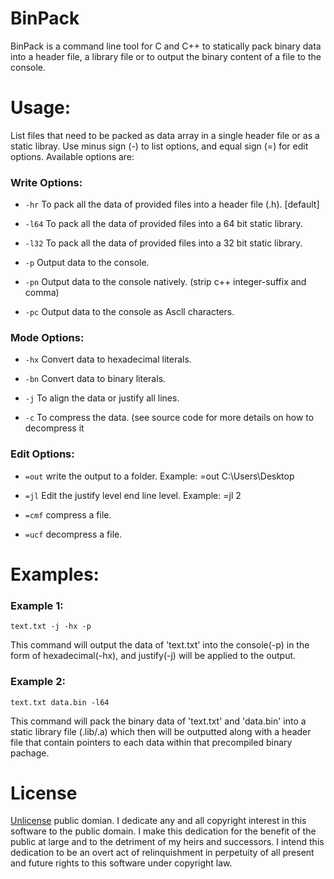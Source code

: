 # BinPack
BinPack is a command line tool for C and C++ to statically pack binary data into a header file, a library file or to output the binary content of a file to the console.

# Usage:
List files that need to be packed as data array in a single header file or as a static libray. Use minus sign (-) to list options, and equal sign (=) for edit options. Available options are:

### Write Options:

* `-hr` To pack all the data of provided files into a header file (.h). [default]

* `-l64` To pack all the data of provided files into a 64 bit static library.

* `-l32` To pack all the data of provided files into a 32 bit static library.

* `-p` Output data to the console.

* `-pn` Output data to the console natively. (strip c++ integer-suffix and comma)

* `-pc` Output data to the console as Ascll characters.


### Mode Options:

* `-hx` Convert data to hexadecimal literals.

* `-bn` Convert data to binary literals.

* `-j` To align the data or justify all lines.

* `-c` To compress the data. (see source code for more details on how to decompress it

### Edit Options:

* `=out` write the output to a folder. Example: =out C:\Users\Desktop

* `=jl` Edit the justify level end line level. Example: =jl 2

* `=cmf` compress a file.

* `=ucf` decompress a file.


# Examples:

### Example 1:
```
text.txt -j -hx -p
```

This command will output the data of 'text.txt' into the console(-p) in the form of hexadecimal(-hx),
and justify(-j) will be applied to the output.

### Example 2:
```
text.txt data.bin -l64
```

This command will pack the binary data of 'text.txt' and 'data.bin' into a static library file (.lib/.a) which then will be outputted along with a header file that contain pointers to each data within that precompiled binary pachage.

# License
[Unlicense](https://unlicense.org/) public domian. 
I dedicate any and all copyright interest in this software to the
public domain. I make this dedication for the benefit of the public at
large and to the detriment of my heirs and successors. I intend this
dedication to be an overt act of relinquishment in perpetuity of all
present and future rights to this software under copyright law.